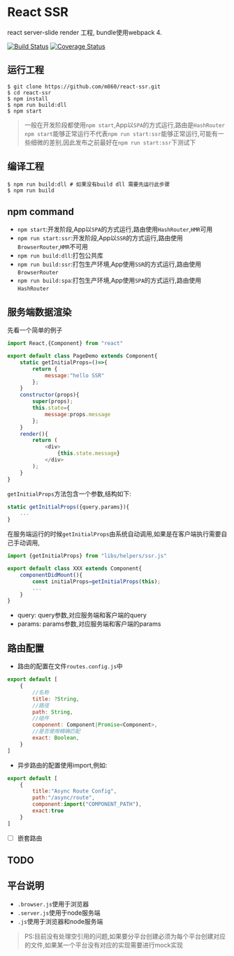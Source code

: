 # React SSR

react server-slide render 工程, bundle使用webpack 4.

[![Build Status](https://travis-ci.org/m860/react-ssr.svg?branch=master)](https://travis-ci.org/m860/react-ssr)
[![Coverage Status](https://coveralls.io/repos/github/m860/react-ssr/badge.svg?branch=master)](https://coveralls.io/github/m860/react-ssr?branch=master)


## 运行工程

```shell
$ git clone https://github.com/m860/react-ssr.git
$ cd react-ssr
$ npm install
$ npm run build:dll
$ npm start
```

> 一般在开发阶段都使用`npm start`,App以`SPA`的方式运行,路由是`HashRouter`
> `npm start`能够正常运行不代表`npm run start:ssr`能够正常运行,可能有一些细微的差别,因此发布之前最好在`npm run start:ssr`下测试下

## 编译工程

```shell
$ npm run build:dll # 如果没有build dll 需要先运行此步骤
$ npm run build
```

## npm command

- `npm start`:开发阶段,App以`SPA`的方式运行,路由使用`HashRouter`,`HMR`可用
- `npm run start:ssr`:开发阶段,App以`SSR`的方式运行,路由使用`BrowserRouter`,`HMR`不可用
- `npm run build:dll`:打包公共库
- `npm run build:ssr`:打包生产环境,App使用`SSR`的方式运行,路由使用`BrowserRouter`
- `npm run build:spa`:打包生产环境,App使用`SPA`的方式运行,路由使用`HashRouter`

## 服务端数据渲染

先看一个简单的例子

```javascript
import React,{Component} from "react"

export default class PageDemo extends Component{
    static getInitialProps=()=>{
        return {
            message:"hello SSR"
        };
    }
    constructor(props){
        super(props);
        this.state={
            message:props.message
        };
    }
    render(){
        return (
            <div>
                {this.state.message}
            </div>
        );
    }
}
```

`getInitialProps`方法包含一个参数,结构如下:

```javascript
static getInitialProps({query,params}){
    ...
}
```

在服务端运行的时候`getInitialProps`由系统自动调用,如果是在客户端执行需要自己手动调用,

```javascript
import {getInitialProps} from "libs/helpers/ssr.js"

export default class XXX extends Component{
    componentDidMount(){
        const initialProps=getInitialProps(this);
        ...
    }
}

```

- query: query参数,对应服务端和客户端的query
- params: params参数,对应服务端和客户端的params

## 路由配置

- 路由的配置在文件`routes.config.js`中

```javascript
export default [
    {
        //名称
        title: ?String,
        //路径
        path: String,
        //组件
        component: Component|Promise<Component>,
        //是否使用精确匹配
        exact: Boolean,
    }
]
```

- 异步路由的配置使用import,例如:

```javascript
export default [
    {
        title:"Async Route Config",
        path:"/async/route",
        component:import("COMPONENT_PATH"),
        exact:true
    }
]
```

- [ ] 嵌套路由

## TODO

## 平台说明

- `.browser.js`使用于浏览器
- `.server.js`使用于node服务端
- `.js`使用于浏览器和node服务端

> PS:目前没有处理空引用的问题,如果要分平台创建必须为每个平台创建对应的文件,如果某一个平台没有对应的实现需要进行mock实现



